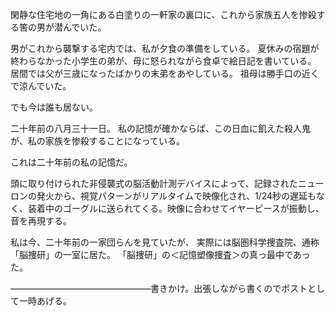 
閑静な住宅地の一角にある白塗りの一軒家の裏口に、これから家族五人を惨殺する筈の男が潜んでいた。


男がこれから襲撃する宅内では、私が夕食の準備をしている。
夏休みの宿題が終わらなかった小学生の弟が、母に怒られながら食卓で絵日記を書いている。
居間では父が三歳になったばかりの末弟をあやしている。
祖母は勝手口の近くで涼んでいた。

でも今は誰も居ない。

二十年前の八月三十一日。
私の記憶が確かならば、この日血に飢えた殺人鬼が、私の家族を惨殺することになっている。

これは二十年前の私の記憶だ。

頭に取り付けられた非侵襲式の脳活動計測デバイスによって、記録されたニューロンの発火から、視覚パターンがリアルタイムで映像化され、1/24秒の遅延もなく、装着中のゴーグルに送られてくる。映像に合わせてイヤーピースが振動し、音を再現する。

私は今、二十年前の一家団らんを見ていたが、
実際には脳圏科学捜査院、通称「脳捜研」の一室に居た。
「脳捜研」の＜記憶塑像捜査＞の真っ最中であった。

――――――――――――――――書きかけ。出張しながら書くのでポストとして一時あげる。
